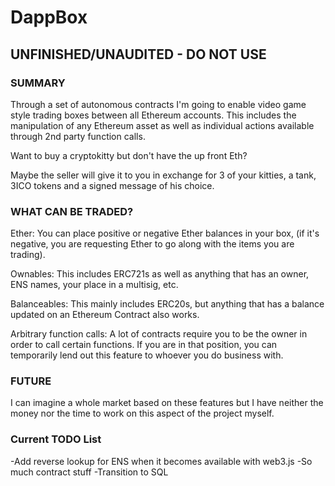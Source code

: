 # DappBox

## UNFINISHED/UNAUDITED - DO NOT USE

### SUMMARY
Through a set of autonomous contracts I'm going to enable video game style trading boxes between all Ethereum accounts.
This includes the manipulation of any Ethereum asset as well as individual actions available through 2nd party function calls.

Want to buy a cryptokitty but don't have the up front Eth?

Maybe the seller will give it to you in exchange for 3 of your kitties, a tank, 3ICO tokens and a signed message of his choice.

### WHAT CAN BE TRADED?
Ether:
You can place positive or negative Ether balances in your box, (if it's negative, you are requesting Ether to go along with the items you are trading).

Ownables:
This includes ERC721s as well as anything that has an owner, ENS names, your place in a multisig, etc.

Balanceables:
This mainly includes ERC20s, but anything that has a balance updated on an Ethereum Contract also works.

Arbitrary function calls:
A lot of contracts require you to be the owner in order to call certain functions. If you are in that position, you can temporarily lend out this feature to whoever you do business with.

### FUTURE
I can imagine a whole market based on these features but I have neither the money nor the time to work on this aspect of the project myself.

### Current TODO List
-Add reverse lookup for ENS when it becomes available with web3.js
-So much contract stuff
-Transition to SQL


